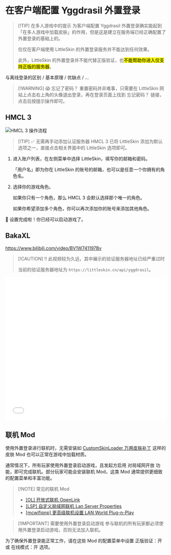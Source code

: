 # 在客户端配置 Yggdrasil 外置登录

<!-- @include: @/pay-for-minecraft.template.md -->

> [!TIP] 在多人游戏中的提示
> 为客户端配置 Yggdrasil 外置登录确实能起到「在多人游戏中加载皮肤」的作用，但是这是建立在服务端已经正确配置了外置登录的基础上的。
>
> 仅仅在客户端使用 LittleSkin 的外置登录服务并不能达到任何效果。
>
> 此外，LittleSkin 的外置登录并不能代替正版验证，也<mark>不能帮助你进入仅支持正版的服务器</mark>。

<NCard title="🤔 什么是外置登录？" link="/yggdrasil/#什么是外置登录" >
与离线登录的区别 / 基本原理 / 优缺点 / ...
</NCard>

> [!WARNING] 😱 忘记了密码？
> 重置密码并非难事，只需要在 LittleSkin 网站上点击右上角的头像退出登录，再在登录页面上找到 <BSSection>忘记密码？</BSSection> 链接，点击后按提示操作即可。

## HMCL 3

![HMCL 3 操作流程](./assets/hmcl-3-5-5.webp)

> [!TIP] ✅ 无需再手动添加认证服务器
> HMCL 3 已将 LittleSkin 添加为默认选项之一，直接点击相关界面中的 LittleSkin 选项即可。

1. 进入账户列表，在左侧菜单中选择 LittleSkin，填写你的邮箱和密码。

   「用户名」即为你在 LittleSkin 的账号的邮箱，也可以是任意一个你拥有的角色名。

2. 选择你的游戏角色。

    如果你只有一个角色，那么 HMCL 3 会默认选择那个唯一的角色。

    如果你希望添加多个角色，你可以再次添加你的账号来添加其他角色。

🎉 设置完成啦！你已经可以启动游戏了。

## BakaXL

<https://www.bilibili.com/video/BV1W741197Bv>

> [!CAUTION] ‼️ 此视频较为久远，其中展示的验证服务器地址已经严重过时
>
> 当前的验证服务器地址为 `https://littleskin.cn/api/yggdrasil`。

<iframe src="//player.bilibili.com/player.html?isOutside=true&aid=99799339&bvid=BV1W741197Bv&cid=170308127&p=1" scrolling="no" border="0" frameborder="no" framespacing="0" allowfullscreen="true" style="width: 100%; height: 28rem"></iframe>

## 联机 Mod

使用外置登录进行联机时，无需安装如 [CustomSkinLoader 万用皮肤补丁](../newbee/csl) 这样的皮肤 Mod 也可以正常在游戏中加载材质。

通常情况下，所有玩家使用外置登录启动游戏，且发起方启用 <BSSection>对局域网开放</BSSection> 功能，即可完成联机。部分玩家可能会安装联机 Mod，这类 Mod 通常提供更细致的配置菜单和丰富功能。

> [!NOTE] 常见的联机 Mod
>
> - [[OL] 开放式联机 OpenLink](https://www.mcmod.cn/class/17345.html)
> - [[LSP] 自定义局域网联机 Lan Server Properties](https://www.mcmod.cn/class/2754.html)
> - [[mcwifipnp] 更高级联机设置 LAN World Plug-n-Play](https://www.mcmod.cn/class/4498.html)

> [!IMPORTANT] 需要使用外置登录启动游戏
> 参与联机的所有玩家都必须使用外置登录启动游戏，否则无法加入联机。

为了确保外置登录能正常工作，请在这些 Mod 的配置菜单中设置 <BSSection>正版验证：开</BSSection> 或 <BSSection>在线模式：开</BSSection> 选项。
